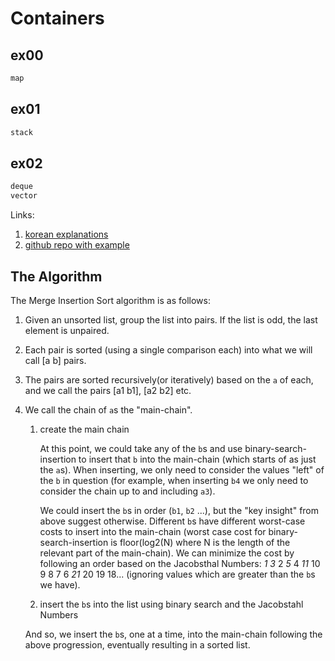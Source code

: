 # Containers

## ex00

```c++
map
```

## ex01

```c++
stack
```

## ex02

```c++
deque
vector
```

Links:

1. [korean explanations](https://ebang.tistory.com/104)
2. [github repo with example](https://github.com/decidedlyso/merge-insertion-sort/tree/master#the-algorithm)

## The Algorithm

The Merge Insertion Sort algorithm is as follows:

1. Given an unsorted list, group the list into pairs. If the list is odd, the last element is unpaired.
2. Each pair is sorted (using a single comparison each) into what we will call [a b] pairs.
3. The pairs are sorted recursively(or iteratively) based on the `a` of each, and we call the pairs [a1 b1], [a2 b2] etc.
4. We call the chain of `a`s the "main-chain".

   1. create the main chain

      At this point, we could take any of the `b`s and use binary-search-insertion to insert that `b` into the main-chain (which starts of as just the `a`s). When inserting, we only need to consider the values "left" of the `b` in question (for example, when inserting `b4` we only need to consider the chain up to and including `a3`).

      We could insert the `b`s in order (`b1`, `b2` ...), but the "key insight" from above suggest otherwise. Different `b`s have different worst-case costs to insert into the main-chain (worst case cost for binary-search-insertion is floor(log2(N) where N is the length of the relevant part of the main-chain). We can minimize the cost by following an order based on the Jacobsthal Numbers: *1* *3* 2 *5* 4 *11* 10 9 8 7 6 *21* 20 19 18...  (ignoring values which are greater than the `b`s we have).

   1. insert the `b`s into the list using binary search and the Jacobstahl Numbers

   And so, we insert the `b`s, one at a time, into the main-chain following the above progression, eventually resulting in a sorted list.
